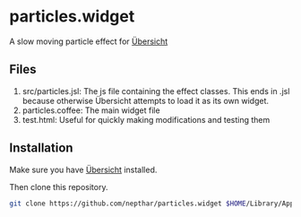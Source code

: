 # particles.widget

A slow moving particle effect for [Übersicht](http://tracesof.net/uebersicht/)

## Files
  1. src/particles.jsl: The js file containing the effect classes. This ends in
     .jsl because otherwise Übersicht attempts to load it as its own widget.
  2. particles.coffee: The main widget file
  3. test.html: Useful for quickly making modifications and testing them

## Installation

Make sure you have [Übersicht](http://tracesof.net/uebersicht/) installed.

Then clone this repository.

```bash
git clone https://github.com/nepthar/particles.widget $HOME/Library/Application\ Support/Übersicht/widgets/particles.widget
```
